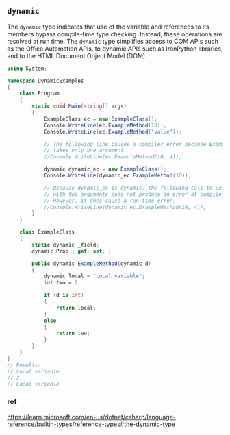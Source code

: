 ## `dynamic`
The `dynamic` type indicates that use of the variable and references to its members bypass compile-time type checking. Instead, these operations are resolved at run time. The `dynamic` type simplifies access to COM APIs such as the Office Automation APIs, to dynamic APIs such as IronPython libraries, and to the HTML Document Object Model (DOM).



```cs
using System;

namespace DynamicExamples
{
    class Program
    {
        static void Main(string[] args)
        {
            ExampleClass ec = new ExampleClass();
            Console.WriteLine(ec.ExampleMethod(10));
            Console.WriteLine(ec.ExampleMethod("value"));

            // The following line causes a compiler error because ExampleMethod
            // takes only one argument.
            //Console.WriteLine(ec.ExampleMethod(10, 4));

            dynamic dynamic_ec = new ExampleClass();
            Console.WriteLine(dynamic_ec.ExampleMethod(10));

            // Because dynamic_ec is dynamic, the following call to ExampleMethod
            // with two arguments does not produce an error at compile time.
            // However, it does cause a run-time error.
            //Console.WriteLine(dynamic_ec.ExampleMethod(10, 4));
        }
    }

    class ExampleClass
    {
        static dynamic _field;
        dynamic Prop { get; set; }

        public dynamic ExampleMethod(dynamic d)
        {
            dynamic local = "Local variable";
            int two = 2;

            if (d is int)
            {
                return local;
            }
            else
            {
                return two;
            }
        }
    }
}
// Results:
// Local variable
// 2
// Local variable
```


### ref
https://learn.microsoft.com/en-us/dotnet/csharp/language-reference/builtin-types/reference-types#the-dynamic-type

